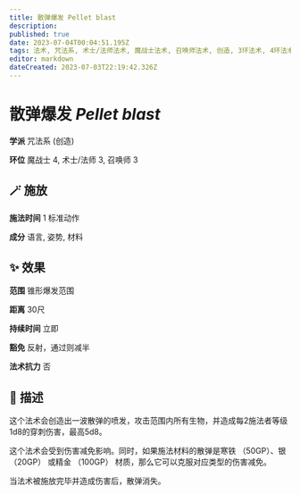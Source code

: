 ```yaml
---
title: 散弹爆发 Pellet blast
description: 
published: true
date: 2023-07-04T00:04:51.195Z
tags: 法术, 咒法系, 术士/法师法术, 魔战士法术, 召唤师法术, 创造, 3环法术, 4环法术
editor: markdown
dateCreated: 2023-07-03T22:19:42.326Z
---
```


# **散弹爆发** *Pellet blast*

**学派** 咒法系 (创造) 

**环位** 魔战士 4, 术士/法师 3, 召唤师 3

## 🪄 施放

**施法时间** 1 标准动作

**成分** 语言, 姿势, 材料

## ✨ 效果  

**范围** 锥形爆发范围

**距离** 30尺  

**持续时间** 立即 

**豁免** 反射，通过则减半

**法术抗力** 否

## 📖 描述

这个法术会创造出一波散弹的喷发，攻击范围内所有生物，并造成每2施法者等级1d8的穿刺伤害，最高5d8。

这个法术会受到伤害减免影响。同时，如果施法材料的散弹是寒铁 （50GP）、银 （20GP） 或精金 （100GP） 材质，那么它可以克服对应类型的伤害减免。

当法术被施放完毕并造成伤害后，散弹消失。
    